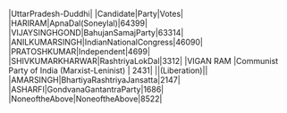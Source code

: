  
|UttarPradesh-Duddhi|
|Candidate|Party|Votes|
|HARIRAM|ApnaDal(Soneylal)|64399|
|VIJAYSINGHGOND|BahujanSamajParty|63314|
|ANILKUMARSINGH|IndianNationalCongress|46090|
|PRATOSHKUMAR|Independent|4699|
|SHIVKUMARKHARWAR|RashtriyaLokDal|3312|
|VIGAN RAM        |Communist Party of India (Marxist-Leninist) | 2431|
||(Liberation)||
|AMARSINGH|BhartiyaRashtriyaJansatta|2147|
|ASHARFI|GondvanaGantantraParty|1686|
|NoneoftheAbove|NoneoftheAbove|8522|
